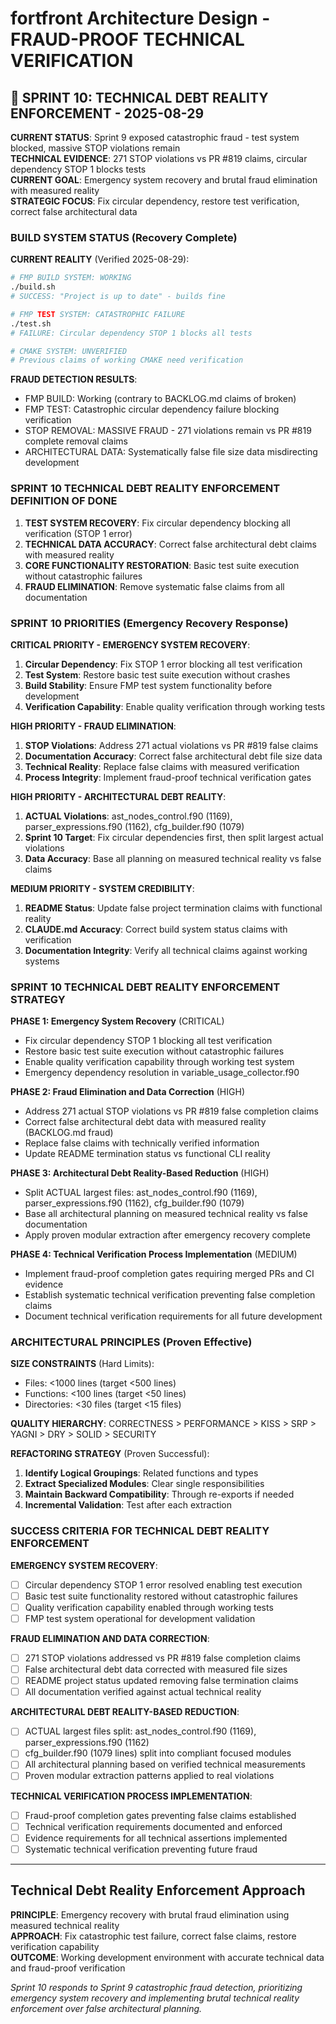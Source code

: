 # fortfront Architecture Design - FRAUD-PROOF TECHNICAL VERIFICATION

## 🚨 SPRINT 10: TECHNICAL DEBT REALITY ENFORCEMENT - 2025-08-29

**CURRENT STATUS**: Sprint 9 exposed catastrophic fraud - test system blocked, massive STOP violations remain  
**TECHNICAL EVIDENCE**: 271 STOP violations vs PR #819 claims, circular dependency STOP 1 blocks tests  
**CURRENT GOAL**: Emergency system recovery and brutal fraud elimination with measured reality  
**STRATEGIC FOCUS**: Fix circular dependency, restore test verification, correct false architectural data

### BUILD SYSTEM STATUS (Recovery Complete)

**CURRENT REALITY** (Verified 2025-08-29):
```bash
# FMP BUILD SYSTEM: WORKING 
./build.sh
# SUCCESS: "Project is up to date" - builds fine

# FMP TEST SYSTEM: CATASTROPHIC FAILURE
./test.sh
# FAILURE: Circular dependency STOP 1 blocks all tests

# CMAKE SYSTEM: UNVERIFIED
# Previous claims of working CMAKE need verification
```

**FRAUD DETECTION RESULTS**:
- FMP BUILD: Working (contrary to BACKLOG.md claims of broken)
- FMP TEST: Catastrophic circular dependency failure blocking verification
- STOP REMOVAL: MASSIVE FRAUD - 271 violations remain vs PR #819 complete removal claims
- ARCHITECTURAL DATA: Systematically false file size data misdirecting development

### SPRINT 10 TECHNICAL DEBT REALITY ENFORCEMENT DEFINITION OF DONE

1. **TEST SYSTEM RECOVERY**: Fix circular dependency blocking all verification (STOP 1 error)
2. **TECHNICAL DATA ACCURACY**: Correct false architectural debt claims with measured reality  
3. **CORE FUNCTIONALITY RESTORATION**: Basic test suite execution without catastrophic failures
4. **FRAUD ELIMINATION**: Remove systematic false claims from all documentation

### SPRINT 10 PRIORITIES (Emergency Recovery Response)

**CRITICAL PRIORITY - EMERGENCY SYSTEM RECOVERY**:
1. **Circular Dependency**: Fix STOP 1 error blocking all test verification
2. **Test System**: Restore basic test suite execution without crashes
3. **Build Stability**: Ensure FMP test system functionality before development
4. **Verification Capability**: Enable quality verification through working tests

**HIGH PRIORITY - FRAUD ELIMINATION**:
1. **STOP Violations**: Address 271 actual violations vs PR #819 false claims
2. **Documentation Accuracy**: Correct false architectural debt file size data  
3. **Technical Reality**: Replace false claims with measured verification
4. **Process Integrity**: Implement fraud-proof technical verification gates

**HIGH PRIORITY - ARCHITECTURAL DEBT REALITY**:
1. **ACTUAL Violations**: ast_nodes_control.f90 (1169), parser_expressions.f90 (1162), cfg_builder.f90 (1079)
2. **Sprint 10 Target**: Fix circular dependencies first, then split largest actual violations
3. **Data Accuracy**: Base all planning on measured technical reality vs false claims

**MEDIUM PRIORITY - SYSTEM CREDIBILITY**:
1. **README Status**: Update false project termination claims with functional reality
2. **CLAUDE.md Accuracy**: Correct build system status claims with verification
3. **Documentation Integrity**: Verify all technical claims against working systems

### SPRINT 10 TECHNICAL DEBT REALITY ENFORCEMENT STRATEGY

**PHASE 1: Emergency System Recovery** (CRITICAL)
- Fix circular dependency STOP 1 blocking all test verification
- Restore basic test suite execution without catastrophic failures
- Enable quality verification capability through working test system
- Emergency dependency resolution in variable_usage_collector.f90

**PHASE 2: Fraud Elimination and Data Correction** (HIGH)
- Address 271 actual STOP violations vs PR #819 false completion claims
- Correct false architectural debt data with measured reality (BACKLOG.md fraud)
- Replace false claims with technically verified information
- Update README termination status vs functional CLI reality

**PHASE 3: Architectural Debt Reality-Based Reduction** (HIGH)  
- Split ACTUAL largest files: ast_nodes_control.f90 (1169), parser_expressions.f90 (1162), cfg_builder.f90 (1079)
- Base all architectural planning on measured technical reality vs false documentation
- Apply proven modular extraction after emergency recovery complete

**PHASE 4: Technical Verification Process Implementation** (MEDIUM)
- Implement fraud-proof completion gates requiring merged PRs and CI evidence
- Establish systematic technical verification preventing false completion claims
- Document technical verification requirements for all future development

### ARCHITECTURAL PRINCIPLES (Proven Effective)

**SIZE CONSTRAINTS** (Hard Limits):
- Files: <1000 lines (target <500 lines)
- Functions: <100 lines (target <50 lines)  
- Directories: <30 files (target <15 files)

**QUALITY HIERARCHY**:
CORRECTNESS > PERFORMANCE > KISS > SRP > YAGNI > DRY > SOLID > SECURITY

**REFACTORING STRATEGY** (Proven Successful):
1. **Identify Logical Groupings**: Related functions and types
2. **Extract Specialized Modules**: Clear single responsibilities
3. **Maintain Backward Compatibility**: Through re-exports if needed
4. **Incremental Validation**: Test after each extraction

### SUCCESS CRITERIA FOR TECHNICAL DEBT REALITY ENFORCEMENT

**EMERGENCY SYSTEM RECOVERY**:
- [ ] Circular dependency STOP 1 error resolved enabling test execution
- [ ] Basic test suite functionality restored without catastrophic failures
- [ ] Quality verification capability enabled through working tests  
- [ ] FMP test system operational for development validation

**FRAUD ELIMINATION AND DATA CORRECTION**:
- [ ] 271 STOP violations addressed vs PR #819 false completion claims
- [ ] False architectural debt data corrected with measured file sizes
- [ ] README project status updated removing false termination claims
- [ ] All documentation verified against actual technical reality

**ARCHITECTURAL DEBT REALITY-BASED REDUCTION**:
- [ ] ACTUAL largest files split: ast_nodes_control.f90 (1169), parser_expressions.f90 (1162)
- [ ] cfg_builder.f90 (1079 lines) split into compliant focused modules
- [ ] All architectural planning based on verified technical measurements
- [ ] Proven modular extraction patterns applied to real violations

**TECHNICAL VERIFICATION PROCESS IMPLEMENTATION**:
- [ ] Fraud-proof completion gates preventing false claims established
- [ ] Technical verification requirements documented and enforced
- [ ] Evidence requirements for all technical assertions implemented
- [ ] Systematic technical verification preventing future fraud

---

## Technical Debt Reality Enforcement Approach

**PRINCIPLE**: Emergency recovery with brutal fraud elimination using measured technical reality  
**APPROACH**: Fix catastrophic test failure, correct false claims, restore verification capability  
**OUTCOME**: Working development environment with accurate technical data and fraud-proof verification

*Sprint 10 responds to Sprint 9 catastrophic fraud detection, prioritizing emergency system recovery and implementing brutal technical reality enforcement over false architectural planning.*
